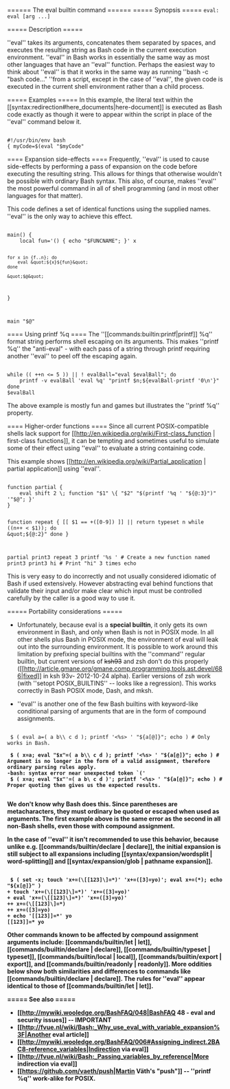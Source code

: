 ====== The eval builtin command ======
===== Synopsis =====
<code>eval: eval [arg ...]</code>

===== Description =====

''eval'' takes its arguments, concatenates them separated by spaces, and executes the resulting string as Bash code in the current execution environment. ''eval'' in Bash works in essentially the same way as most other languages that have an ''eval'' function. Perhaps the easiest way to think about ''eval'' is that it works in the same way as running ''bash -c &quot;bash code...&quot; ''from a script, except in the case of ''eval'', the given code is executed in the current shell environment rather than a child process.

===== Examples =====
In this example, the literal text within the [[syntax:redirection#here_documents|here-document]] is executed as Bash code exactly as though it were to appear within the script in place of the ''eval'' command below it.

<code>
#!/usr/bin/env bash
{ myCode=$(</dev/stdin); } <<\EOF
... arbitrary bash code here ...
EOF

eval &quot;$myCode&quot;
</code>

==== Expansion side-effects ====
Frequently, ''eval'' is used to cause side-effects by performing a pass of expansion on the code before executing the resulting string. This allows for things that otherwise wouldn't be possible with ordinary Bash syntax. This also, of course, makes ''eval'' the most powerful command in all of shell programming (and in most other languages for that matter).

This code defines a set of identical functions using the supplied names. ''eval'' is the only way to achieve this effect.

<code>
main() {
    local fun='() { echo &quot;$FUNCNAME&quot;; }' x

    for x in {f..n}; do
        eval &quot;${x}${fun}&quot;
    done

    &quot;$@&quot;
}

main &quot;$@&quot;
</code>

==== Using printf %q ====
The ''[[commands:builtin:printf|printf]] %q'' format string performs shell escaping on its arguments. This makes ''printf %q'' the &quot;anti-eval&quot; - with each pass of a string through printf requiring another ''eval'' to peel off the escaping again.

<code>
while (( ++n <= 5 )) || ! evalBall=&quot;eval $evalBall&quot;; do
    printf -v evalBall 'eval %q' &quot;printf $n;${evalBall-printf '0\n'}&quot;
done
$evalBall
</code>

The above example is mostly fun and games but illustrates the ''printf %q'' property.

==== Higher-order functions ====
Since all current POSIX-compatible shells lack support for [[http://en.wikipedia.org/wiki/First-class_function | first-class functions]], it can be tempting and sometimes useful to simulate some of their effect using ''eval'' to evaluate a string containing code.

This example shows [[http://en.wikipedia.org/wiki/Partial_application | partial application]] using ''eval''.

<code>
function partial {
    eval shift 2 \; function &quot;$1&quot; \{ &quot;$2&quot; &quot;$(printf '%q ' &quot;${@:3}&quot;)&quot; '&quot;$@&quot;; }'
}

function repeat {
    [[ $1 == +([0-9]) ]] || return
    typeset n
    while ((n++ < $1)); do
        &quot;${@:2}&quot;
    done
}

partial print3 repeat 3 printf '%s ' # Create a new function named print3
print3 hi                            # Print &quot;hi&quot; 3 times
echo
</code>

This is very easy to do incorrectly and not usually considered idiomatic of Bash if used extensively. However abstracting eval behind functions that validate their input and/or make clear which input must be controlled carefully by the caller is a good way to use it.

===== Portability considerations =====

  * Unfortunately, because eval is a **special builtin**, it only gets its own environment in Bash, and only when Bash is not in POSIX mode. In all other shells plus Bash in POSIX mode, the environment of eval will leak out into the surrounding environment. It is possible to work around this limitation by prefixing special builtins with the ''command'' regular builtin, but current versions of <del>ksh93</del> and zsh don't do this properly ([[http://article.gmane.org/gmane.comp.programming.tools.ast.devel/686|fixed]] in ksh 93v- 2012-10-24 alpha).  Earlier versions of zsh work (with ''setopt POSIX_BUILTINS'' -- looks like a regression). This works correctly in Bash POSIX mode, Dash, and mksh.

  * ''eval'' is another one of the few Bash builtins with keyword-like conditional parsing of arguments that are in the form of compound assignments. 
<code>
 $ ( eval a=( a b\\ c d ); printf '<%s> ' &quot;${a[@]}&quot;; echo ) # Only works in Bash.
<a> <b c> <d>
 $ ( x=a; eval &quot;$x&quot;=( a b\\ c d ); printf '<%s> ' &quot;${a[@]}&quot;; echo ) # Argument is no longer in the form of a valid assignment, therefore ordinary parsing rules apply.
-bash: syntax error near unexpected token `('
 $ ( x=a; eval &quot;$x&quot;'=( a b\ c d )'; printf '<%s> ' &quot;${a[@]}&quot;; echo ) # Proper quoting then gives us the expected results.
<a> <b c> <d>
</code>

We don't know why Bash does this. Since parentheses are metacharacters, they must ordinary be quoted or escaped when used as arguments. The first example above is the same error as the second in all non-Bash shells, even those with compound assignment.

In the case of ''eval'' it isn't recommended to use this behavior, because unlike e.g. [[commands/builtin/declare | declare]], the initial expansion is still subject to all expansions including [[syntax/expansion/wordsplit | word-splitting]] and [[syntax/expansion/glob | pathname expansion]].

<code>
 $ ( set -x; touch 'x+=(\[[123]\]=*)' 'x+=([3]=yo)'; eval x+=(*); echo &quot;${x[@]}&quot; )
+ touch 'x+=(\[[123]\]=*)' 'x+=([3]=yo)'
+ eval 'x+=(\[[123]\]=*)' 'x+=([3]=yo)'
++ x+=(\[[123]\]=*)
++ x+=([3]=yo)
+ echo '[[123]]=*' yo
[[123]]=* yo
</code>

Other commands known to be affected by compound assignment arguments include: [[commands/builtin/let | let]], [[commands/builtin/declare | declare]], [[commands/builtin/typeset | typeset]], [[commands/builtin/local | local]], [[commands/builtin/export | export]], and [[commands/builtin/readonly | readonly]]. More oddities below show both similarities and differences to commands like [[commands/builtin/declare | declare]]. The rules for ''eval'' appear identical to those of [[commands/builtin/let | let]].

===== See also =====
  * [[http://mywiki.wooledge.org/BashFAQ/048|BashFAQ 48 - eval and security issues]] -- **IMPORTANT**
  * [[http://fvue.nl/wiki/Bash:_Why_use_eval_with_variable_expansion%3F|Another eval article]]
  * [[http://mywiki.wooledge.org/BashFAQ/006#Assigning_indirect.2BAC8-reference_variables|Indirection via eval]]
  * [[http://fvue.nl/wiki/Bash:_Passing_variables_by_reference|More indirection via eval]]
  * [[https://github.com/vaeth/push|Martin Väth's &quot;push&quot;]] -- ''printf %q'' work-alike for POSIX.
